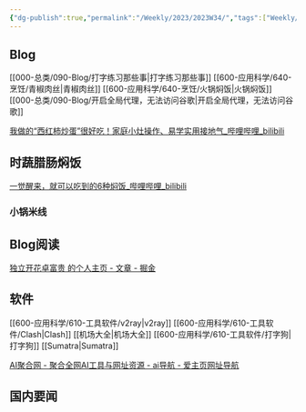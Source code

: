 ```yaml
---
{"dg-publish":true,"permalink":"/Weekly/2023/2023W34/","tags":["Weekly/2023/W34"],"noteIcon":""}
---
```


## Blog
[[000-总类/090-Blog/打字练习那些事\|打字练习那些事]]
[[600-应用科学/640-烹饪/青椒肉丝\|青椒肉丝]]
[[600-应用科学/640-烹饪/火锅焖饭\|火锅焖饭]]
[[000-总类/090-Blog/开启全局代理，无法访问谷歌\|开启全局代理，无法访问谷歌]]

[我做的“西红柿炒蛋”很好吃！家庭小灶操作、易学实用接地气_哔哩哔哩_bilibili](https://www.bilibili.com/video/BV1iS4y1U7u6)
## 时蔬腊肠焖饭
[一觉醒来，就可以吃到的6种焖饭_哔哩哔哩_bilibili](https://www.bilibili.com/video/BV1th411w7JF)

### 小锅米线

## Blog阅读
[独立开花卓富贵 的个人主页 - 文章 - 掘金](https://juejin.cn/user/1926000099460664/posts)


## 软件
[[600-应用科学/610-工具软件/v2ray\|v2ray]]
[[600-应用科学/610-工具软件/Clash\|Clash]]
[[机场大全\|机场大全]]
[[600-应用科学/610-工具软件/打字狗\|打字狗]]
[[Sumatra\|Sumatra]]


[AI聚合网 - 聚合全网AI工具与网址资源 - ai导航 - 爱主页网址导航](https://www.aijhw.com/#term-284)




## 国内要闻

